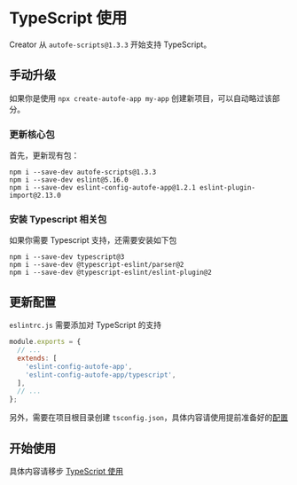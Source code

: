 # TypeScript 使用

Creator 从 `autofe-scripts@1.3.3` 开始支持 TypeScript。

## 手动升级

如果你是使用 `npx create-autofe-app my-app` 创建新项目，可以自动略过该部分。

### 更新核心包

首先，更新现有包：

```
npm i --save-dev autofe-scripts@1.3.3
npm i --save-dev eslint@5.16.0
npm i --save-dev eslint-config-autofe-app@1.2.1 eslint-plugin-import@2.13.0
```

### 安装 Typescript 相关包

如果你需要 Typescript 支持，还需要安装如下包

```
npm i --save-dev typescript@3
npm i --save-dev @typescript-eslint/parser@2
npm i --save-dev @typescript-eslint/eslint-plugin@2
```

## 更新配置

`eslintrc.js` 需要添加对 TypeScript 的支持

```javascript
module.exports = {
  // ...
  extends: [
    'eslint-config-autofe-app',
    'eslint-config-autofe-app/typescript',
  ],
  // ...
};
```

另外，需要在项目根目录创建 `tsconfig.json`，具体内容请使用提前准备好的[配置](https://github.com/athm-fe/create-autofe-app/blob/master/packages/autofe-scripts/template/tsconfig.json)

## 开始使用

具体内容请移步 [TypeScript 使用](https://github.com/athm-fe/create-autofe-app/tree/master/packages/autofe-scripts/template#%E7%BC%96%E5%86%99-typescript)
